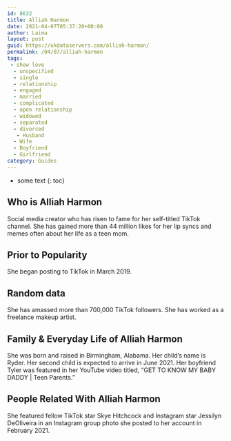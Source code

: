 ```yaml
---
id: 8632
title: Alliah Harmon
date: 2021-04-07T05:37:20+00:00
author: Laima
layout: post
guid: https://ukdataservers.com/alliah-harmon/
permalink: /04/07/alliah-harmon
tags:
 - show love
  - unspecified
  - single
  - relationship
  - engaged
  - married
  - complicated
  - open relationship
  - widowed
  - separated
  - divorced
   - Husband
  - Wife
  - Boyfriend
  - Girlfriend
category: Guides
---
```


* some text
{: toc}


## Who is Alliah Harmon
                  
                  
                  
Social media creator who has risen to fame for her self-titled TikTok channel. She has gained more than 44 million likes for her lip syncs and memes often about her life as a teen mom.
                  
              
            
              
            
                
                
                
## Prior to Popularity
                  
                  
                  
She began posting to TikTok in March 2019.
                  
              
            
              
            
                
                
                
## Random data
                  
                  
                  
She has amassed more than 700,000 TikTok followers. She has worked as a freelance makeup artist.
                  
              
            
              
            
                
                
                
## Family & Everyday Life of Alliah Harmon
                  
                  
                  
She was born and raised in Birmingham, Alabama. Her child&#8217;s name is Ryder. Her second child is expected to arrive in June 2021. Her boyfriend Tyler was featured in her YouTube video titled, &#8220;GET TO KNOW MY BABY DADDY | Teen Parents.&#8221; 
                  
              
            
              
            
                
                
                
## People Related With Alliah Harmon
                  
                  
                  
She featured fellow TikTok star Skye Hitchcock and Instagram star Jessilyn DeOliveira in an Instagram group photo she posted to her account in February 2021.
                  
              
            
              
            
                
              
            
              
              
            
            
              
            
          
          
          